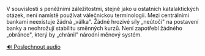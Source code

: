 
V souvislosti s peněžními záležitostmi, stejně jako u ostatních katalaktických otázek, není namístě používat válečnickou terminologii. Mezi centrálními bankami neexistuje žádná „válka". Žádné hrozivé síly „neútočí" na postavení banky a neohrožují stabilitu směnných kurzů. Není zapotřebí žádného „obránce", který by „chránil" národní měnový systém.

[🔊 Poslechnout audio](/data/7-paragraphs/audio/chapter_84/para_005-V-souvislosti-s-pennmi-zleitostmi-stejn-jak.mp3)
